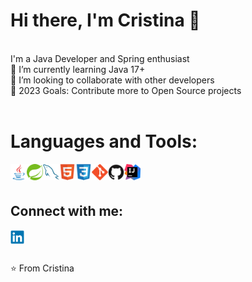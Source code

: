 <h1>Hi there, I'm Cristina 👋</h1>
<br>
I'm a Java Developer and Spring enthusiast<br>
🌱 I’m currently learning Java 17+ <br>
👯 I’m looking to collaborate with other developers<br>
🥅 2023 Goals: Contribute more to Open Source projects<br>

<br>
<h1>Languages and Tools:</h1>
<img align="left" alt="Java" width="26px" src="https://raw.githubusercontent.com/devicons/devicon/master/icons/java/java-original.svg" />
<img align="left" alt="Spring" width="26px" src="https://raw.githubusercontent.com/devicons/devicon/master/icons/spring/spring-original.svg" />
<img align="left" alt="SQL" width="26px" src="https://raw.githubusercontent.com/devicons/devicon/master/icons/mysql/mysql-original.svg" />
<img align="left" alt="HTML5" width="26px" src="https://raw.githubusercontent.com/devicons/devicon/master/icons/html5/html5-original.svg" />
<img align="left" alt="CSS3" width="26px" src="https://raw.githubusercontent.com/devicons/devicon/master/icons/css3/css3-original.svg" />
<img align="left" alt="Git" width="26px" src="https://raw.githubusercontent.com/devicons/devicon/master/icons/git/git-original.svg" />
<img align="left" alt="GitHub" width="26px" src="https://raw.githubusercontent.com/devicons/devicon/master/icons/github/github-original.svg" />
<img align="left" alt="IntelliJ IDEA" width="26px" src="https://raw.githubusercontent.com/devicons/devicon/master/icons/intellij/intellij-original.svg" />
<br>
<br>
<h2>Connect with me:</h2>
<img align="left" alt="LinkedIn" width="22px" src="https://raw.githubusercontent.com/devicons/devicon/master/icons/linkedin/linkedin-original.svg" /><br>

<br>
<br>
⭐️ From Cristina
